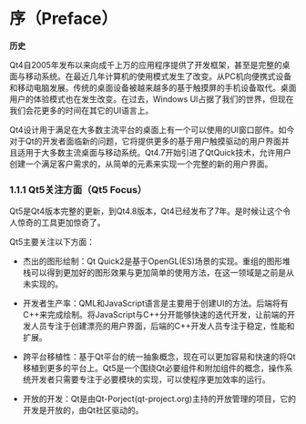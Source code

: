 # 序（Preface）

**历史**

Qt4自2005年发布以来向成千上万的应用程序提供了开发框架，甚至是完整的桌面与移动系统。在最近几年计算机的使用模式发生了改变。从PC机向便携式设备和移动电脑发展。传统的桌面设备被越来越多的基于触摸屏的手机设备取代。桌面用户的体验模式也在发生改变。在过去，Windows UI占据了我们的世界，但现在我们会花更多的时间在其它的UI语言上。

Qt4设计用于满足在大多数主流平台的桌面上有一个可以使用的UI窗口部件。如今对于Qt的开发者面临新的问题，它将提供更多的基于用户触摸驱动的用户界面并且适用于大多数主流桌面与移动系统。Qt4.7开始引进了QtQuick技术，允许用户创建一个满足客户需求的，从简单的元素来实现一个完整的新的用户界面。

### 1.1.1 Qt5关注方面（Qt5 Focus）

Qt5是Qt4版本完整的更新，到Qt4.8版本，Qt4已经发布了7年。是时候让这个令人惊奇的工具更加惊奇了。

Qt5主要关注以下方面：

* 杰出的图形绘制：Qt Quick2是基于OpenGL(ES)场景的实现。重组的图形堆栈可以得到更加好的图形效果与更加简单的使用方法，在这一领域是之前是从未实现的。

* 开发者生产率：QML和JavaScript语言是主要用于创建UI的方法。后端将有C++来完成绘制。将JavaScript与C++分开能够快速的迭代开发，让前端的开发人员专注于创建漂亮的用户界面，后端的C++开发人员专注于稳定，性能和扩展。

* 跨平台移植性：基于Qt平台的统一抽象概念，现在可以更加容易和快速的将Qt移植到更多的平台上。Qt5是一个围绕Qt必要组件和附加组件的概念，操作系统开发者只需要专注于必要模块的实现，可以使程序更加效率的运行。

* 开放的开发：Qt是由Qt-Porject(qt-project.org)主持的开放管理的项目，它的开发是开放的，由Qt社区驱动的。

